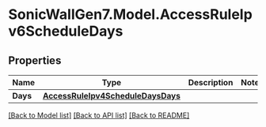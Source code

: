 # SonicWallGen7.Model.AccessRuleIpv6ScheduleDays

## Properties

Name | Type | Description | Notes
------------ | ------------- | ------------- | -------------
**Days** | [**AccessRuleIpv4ScheduleDaysDays**](AccessRuleIpv4ScheduleDaysDays.md) |  | 

[[Back to Model list]](../README.md#documentation-for-models) [[Back to API list]](../README.md#documentation-for-api-endpoints) [[Back to README]](../README.md)

